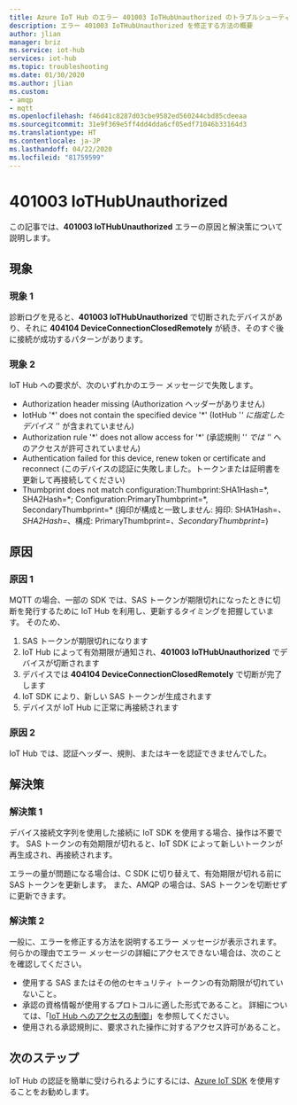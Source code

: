 ```yaml
---
title: Azure IoT Hub のエラー 401003 IoTHubUnauthorized のトラブルシューティング
description: エラー 401003 IoTHubUnauthorized を修正する方法の概要
author: jlian
manager: briz
ms.service: iot-hub
services: iot-hub
ms.topic: troubleshooting
ms.date: 01/30/2020
ms.author: jlian
ms.custom:
- amqp
- mqtt
ms.openlocfilehash: f46d41c8287d03cbe9582ed560244cbd85cdeeaa
ms.sourcegitcommit: 31e9f369e5ff4dd4dda6cf05edf71046b33164d3
ms.translationtype: HT
ms.contentlocale: ja-JP
ms.lasthandoff: 04/22/2020
ms.locfileid: "81759599"
---
```

# <a name="401003-iothubunauthorized"></a>401003 IoTHubUnauthorized

この記事では、**401003 IoTHubUnauthorized** エラーの原因と解決策について説明します。

## <a name="symptoms"></a>現象

### <a name="symptom-1"></a>現象 1

診断ログを見ると、**401003 IoTHubUnauthorized** で切断されたデバイスがあり、それに **404104 DeviceConnectionClosedRemotely** が続き、そのすぐ後に接続が成功するパターンがあります。

### <a name="symptom-2"></a>現象 2

IoT Hub への要求が、次のいずれかのエラー メッセージで失敗します。

* Authorization header missing (Authorization ヘッダーがありません)
* IotHub '\*' does not contain the specified device '\*' (IotHub '*' に指定したデバイス '*' が含まれていません)
* Authorization rule '\*' does not allow access for '\*' (承認規則 '*' では '*' へのアクセスが許可されていません)
* Authentication failed for this device, renew token or certificate and reconnect (このデバイスの認証に失敗しました。トークンまたは証明書を更新して再接続してください)
* Thumbprint does not match configuration:Thumbprint:SHA1Hash=\*, SHA2Hash=\*; Configuration:PrimaryThumbprint=\*, SecondaryThumbprint=\* (拇印が構成と一致しません: 拇印: SHA1Hash=*、SHA2Hash=*、構成: PrimaryThumbprint=*、SecondaryThumbprint=*)

## <a name="cause"></a>原因

### <a name="cause-1"></a>原因 1

MQTT の場合、一部の SDK では、SAS トークンが期限切れになったときに切断を発行するために IoT Hub を利用し、更新するタイミングを把握しています。 そのため、 

1. SAS トークンが期限切れになります
1. IoT Hub によって有効期限が通知され、**401003 IoTHubUnauthorized** でデバイスが切断されます
1. デバイスでは **404104 DeviceConnectionClosedRemotely** で切断が完了します
1. IoT SDK により、新しい SAS トークンが生成されます
1. デバイスが IoT Hub に正常に再接続されます

### <a name="cause-2"></a>原因 2

IoT Hub では、認証ヘッダー、規則、またはキーを認証できませんでした。

## <a name="solution"></a>解決策

### <a name="solution-1"></a>解決策 1

デバイス接続文字列を使用した接続に IoT SDK を使用する場合、操作は不要です。 SAS トークンの有効期限が切れると、IoT SDK によって新しいトークンが再生成され、再接続されます。 

エラーの量が問題になる場合は、C SDK に切り替えて、有効期限が切れる前に SAS トークンを更新します。 また、AMQP の場合は、SAS トークンを切断せずに更新できます。

### <a name="solution-2"></a>解決策 2

一般に、エラーを修正する方法を説明するエラー メッセージが表示されます。 何らかの理由でエラー メッセージの詳細にアクセスできない場合は、次のことを確認してください。

- 使用する SAS またはその他のセキュリティ トークンの有効期限が切れていないこと。 
- 承認の資格情報が使用するプロトコルに適した形式であること。 詳細については、「[IoT Hub へのアクセスの制御](iot-hub-devguide-security.md)」を参照してください。
- 使用される承認規則に、要求された操作に対するアクセス許可があること。

## <a name="next-steps"></a>次のステップ

IoT Hub の認証を簡単に受けられるようにするには、[Azure IoT SDK](iot-hub-devguide-sdks.md) を使用することをお勧めします。